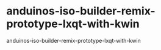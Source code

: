 # anduinos-iso-builder-remix-prototype-lxqt-with-kwin
anduinos-iso-builder-remix-prototype-lxqt-with-kwin
